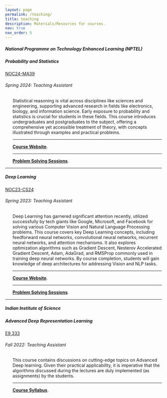 ```yaml
---
layout: page
permalink: /teaching/
title: teaching
description: Materials/Resources for courses.
nav: true
nav_order: 5
---
```


<body>
  <!-- Content -->
  <div class="content">
      <h5> National Programme on Technology Enhanced Learning (NPTEL)   </h5>
  <div class="card mt-3 #FFFFF">
    <div class="p-3">
      <div class="row">
        <div class="col-sm-10">
          <h5 class="font-weight-bold">Probability and Statistics</h5>
        </div>
        <div class="col-sm-2 text-left text-sm-right">
        <a href="https://catalog.clemson.edu/preview_course_nopop.php?catoid=16&coid=65280" class="badge font-weight-bold purple darken-4 text-uppercase align-middle">
              NOC24-MA39
          </a>
        </div>
      </div>
      <h6 class="font-italic mt-2 mt-sm-0">Spring 2024: Teaching Assistant</h6>
      <ul class="card-text font-weight-light list-group list-group-flush" style="list-style-type:none;">
        <li>Statistical reasoning is vital across disciplines like sciences and engineering, supporting advanced research in fields like electronics, biology, and information science. Early exposure to probability and statistics is crucial for students in these fields. This course introduces undergraduates and postgraduates to the subject, offering a comprehensive yet accessible treatment of theory, with concepts illustrated through examples and practical problems.</li>
        <hr/>
        <li> <a href="https://onlinecourses.nptel.ac.in/noc24_ma39/preview" target="_blank"><b>Course Website</b></a>.</li>
        <hr/>
        <li> <a href="https://www.youtube.com/playlist?list=PLlZRoE1e4FG5t8c_bG4DJh7o2AOk8wgJF" target="_blank"><b>Problem Solving Sessions</b></a>.</li>
      </ul>
    </div>
    </div>
<hr>
  <div class="card mt-3 #FFFFF">
    <div class="p-3">
      <div class="row">
        <div class="col-sm-10">
          <h5 class="font-weight-bold">Deep Learning</h5>
        </div>
        <div class="col-sm-2 text-left text-sm-right">
        <a href="https://catalog.clemson.edu/preview_course_nopop.php?catoid=16&coid=65280" class="badge font-weight-bold purple darken-4 text-uppercase align-middle">
              NOC23-CS24
          </a>
        </div>
      </div>
      <h6 class="font-italic mt-2 mt-sm-0">Spring 2023: Teaching Assistant</h6>
      <ul class="card-text font-weight-light list-group list-group-flush" style="list-style-type:none;">
        <li>Deep Learning has garnered significant attention recently, utilized successfully by tech giants like Google, Microsoft, and Facebook for solving various Computer Vision and Natural Language Processing problems. This course covers key Deep Learning concepts, including feedforward neural networks, convolutional neural networks, recurrent neural networks, and attention mechanisms. It also explores optimization algorithms such as Gradient Descent, Nesterov Accelerated Gradient Descent, Adam, AdaGrad, and RMSProp commonly used in training deep neural networks. By course completion, students will gain knowledge of deep architectures for addressing Vision and NLP tasks.</li>
        <hr/>
        <li> <a href="https://onlinecourses.nptel.ac.in/noc23_cs24/course" target="_blank"><b>Course Website</b></a>.</li>
        <hr/>
        <li> <a href="https://youtube.com/playlist?list=PLlZRoE1e4FG4MxzRE4Y7xi2JaqrfM8G7w" target="_blank"><b>Problem Solving Sessions</b></a>.</li>
      </ul>
    </div>
    </div>
<hr>
  <div class="content">
    <h5>Indian Institute of Science   </h5>
    <div class="card mt-3 #FFFFF">
      <div class="p-3">
        <div class="row">
          <div class="col-sm-10">
            <h5 class="font-weight-bold">Advanced Deep Representation Learning</h5>
          </div>
          <div class="col-sm-2 text-left text-sm-right">
          <a href="https://catalog.clemson.edu/preview_course_nopop.php?catoid=16&coid=65280" class="badge font-weight-bold purple darken-4 text-uppercase align-middle">
                E9 333
            </a>
          </div>
        </div>
        <h6 class="font-italic mt-2 mt-sm-0">Fall 2022: Teaching Assistant</h6>
        <ul class="card-text font-weight-light list-group list-group-flush" style="list-style-type:none;">
          <li>This course contains discussions on cutting-edge topics on Advanced Deep learning. Given their practical applicability, it is imperative that the algorithms discussed during the lectures are duly implemented  (as assignments) by the students.</li>
          <hr/>
          <li> <a href="https://sites.google.com/view/prathosh/courses-august-2022/advanced-deep-rep-learning?authuser=0" target="_blank"><b>Course Syllabus</b></a>.</li>
        </ul>
      </div>
</div>
  <!-- <hr>
<div class="content">
<h5>University of Oklahoma    </h5>
<div class="card mt-3 #FFFFF">
  <div class="p-3">
    <div class="row">
      <div class="col-sm-10">
        <h5 class="font-weight-bold">Plagues and People</h5>
      </div>
      <div class="col-sm-2 text-left text-sm-right">
       <a href="https://ssb.ou.edu/pls/PROD/bwckctlg.p_disp_course_detail?cat_term_in=201310&subj_code_in=ANTH&crse_numb_in=1913" class="badge font-weight-bold purple darken-4 text-uppercase align-middle">
            ANTH 1913
        </a>
      </div>
    </div>
    <h6 class="font-italic mt-2 mt-sm-0">Fall 2014 - Spring 2015: Instructor of record (online and in-person)</h6>
    <ul class="card-text font-weight-light list-group list-group-flush">
      <li class="list-group-item">In this course students learn about the impact of diseases such as rabies, plague, smallpox, polio, measles, and HIV on human society - from their effects on populations to how they have influenced the course of history. In this course we identify social and cultural factors and conditions that influence and impede the rate and spread of contagious diseases as well as ethical issues that arise concerning the treatment of the sick and policies designed to halt epidemics.</li>
      <li class="list-group-item"> <a href="http://aemann01.github.io/assets/pdf/anth1913F15_final_syllabus.pdf" target="_blank"><b>Course syllabus</b></a>.</li>
    </ul>
  </div>
</div>
<hr>
  <div class="content">
<h5>Workshops</h5>
<div class="card mt-3 #FFFFF">
  <div class="p-3">
    <div class="row">
      <div class="col-sm-10">
        <h5 class="font-weight-bold">Beginner R Programming for Biological Anthropologists (And Other Folks Too!)</h5>
      </div>
      <div class="col-sm-2 text-left text-sm-right">
       <a href="https://www.r-project.org/" class="badge font-weight-bold purple darken-4 text-uppercase align-middle">
            R
        </a>
      </div>
    </div>
    <h6 class="font-italic mt-2 mt-sm-0">2016, 2018</h6>
    <ul class="card-text font-weight-light list-group list-group-flush">
      <li class="list-group-item">Workshop covers the basics of R syntax, running loops, writing your own simple functions, and data visualization. Skills learned in the workshop are used to explore and summarize a large craniometric dataset (Howells 1996) with associated climatic data.</li>
      <li class="list-group-item"> <a href="https://github.com/aemann01/R_tutorial" target="_blank"><b>Workshop materials</b></a>.</li>
    </ul>
  </div>
</div>
<hr>
  <div class="content">
<div class="card mt-3 #FFFFF">
  <div class="p-3">
    <div class="row">
      <div class="col-sm-10">
        <h5 class="font-weight-bold">Python for Biology</h5>
      </div>
      <div class="col-sm-2 text-left text-sm-right">
       <a href="https://www.python.org/" class="badge font-weight-bold purple darken-4 text-uppercase align-middle">
            Python
        </a>
      </div>
    </div>
    <h6 class="font-italic mt-2 mt-sm-0">2015, 2018</h6>
    <ul class="card-text font-weight-light list-group list-group-flush">
      <li class="list-group-item">Workshop covers basic python syntax, data visualization, data manipulation, and common python packages for biological analyses including BioPython, Pandas, and the interactive python environment IPython</li>
      <li class="list-group-item"> <a href="https://github.com/aemann01/python_tutorial" target="_blank"><b>Workshop materials</b></a>.</li>
    </ul>
  </div>
</div>
<hr> -->

<!-- <h5>Other Teaching Material</h5>
<li><a href="https://aemann01.github.io/assets/pdf/bioinformatics_cheat_sheet.pdf">Bioinformatics cheat sheet</a></li>
<li><a href="http://christinawarinner.com/outreach/children/adventures-in-archaeological-science/">Adventures in Archaeological Science Coloring Book</a></li> -->

<html>
<head>
<meta name="viewport" content="width=device-width, initial-scale=1">
<link rel="stylesheet" href="https://cdnjs.cloudflare.com/ajax/libs/font-awesome/4.7.0/css/font-awesome.min.css">
</head>
<body>
<div class="social">
<div class="contact-icons">

</div>
